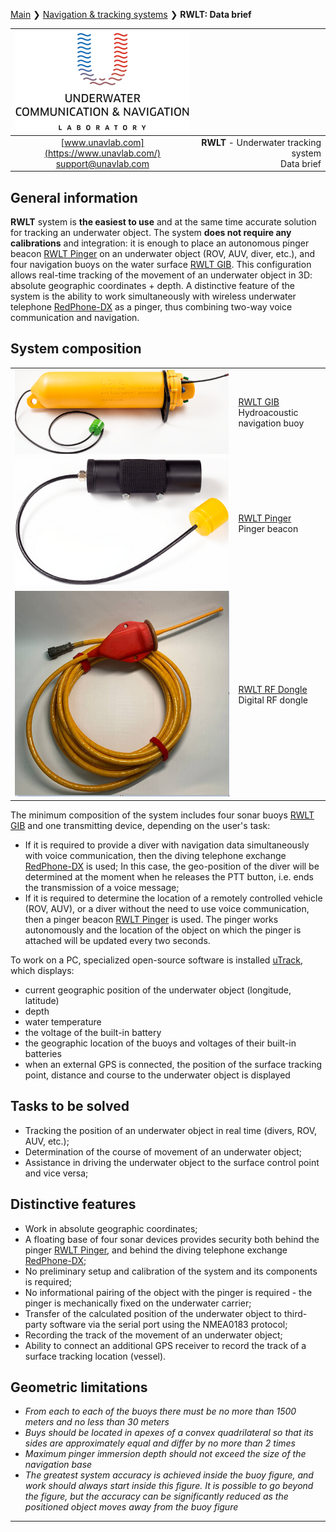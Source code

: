 [Main](/../../) ❯ [Navigation & tracking systems](/navigation_and_tracking_systems_en) ❯ **RWLT: Data brief**

<div style="page-break-after: always;"></div>

| ![logo](/documentation/sm_logo.png) |  |
| :---: | ---: |
| [www.unavlab.com](https://www.unavlab.com/) <br/> [support@unavlab.com](mailto:support@unavlab.com) | **RWLT** - Underwater tracking system <br/> Data brief|

<div style="page-break-after: always;"></div>

## General information
**RWLT** system is **the easiest to use** and at the same time accurate solution for tracking an underwater object. The system **does not require any calibrations** and integration: it is enough to place an autonomous pinger beacon [RWLT Pinger](RWLT_Pinger_Specification_en.md) on an underwater object (ROV, AUV, diver, etc.), and four navigation buoys on the water surface [RWLT GIB](RWLT_GIB_Specification_en.md). This configuration allows real-time tracking of the movement of an underwater object in 3D: absolute geographic coordinates + depth.
A distinctive feature of the system is the ability to work simultaneously with wireless underwater telephone [RedPhone-DX](https://docs.unavlab.com/documentation/EN/RedPhone/RedPhone_DX_Specification_en.html) as a pinger, thus combining two-way voice communication and navigation.

<div style="page-break-after: always;"></div>

## System composition

|  |  |
| :---: | :--- |
| ![RWLT GIB](/documentation/RWLT_GIB.png) | [RWLT GIB](RWLT_GIB_Specification_en.md) <br/> Hydroacoustic navigation buoy |
| ![RWLT Pinger](/documentation/RWLT_Pinger.png) | [RWLT Pinger](RWLT_Pinger_Specification_en.md) <br/> Pinger beacon |
| ![RWLT RF dongle](/documentation/uNav_rf_dongle.png) | [RWLT RF Dongle](RWLT_RF_Dongle_Specification_en.md) <br/> Digital RF dongle |

The minimum composition of the system includes four sonar buoys [RWLT GIB](RWLT_GIB_Specification_en.md) and one transmitting device, depending on the user's task:
* If it is required to provide a diver with navigation data simultaneously with voice communication, then the diving telephone exchange [RedPhone-DX](https://docs.unavlab.com/documentation/EN/RedPhone/RedPhone_DX_Specification_en.html) is used; In this case, the geo-position of the diver will be determined at the moment when he releases the PTT button, i.e. ends the transmission of a voice message;
* If it is required to determine the location of a remotely controlled vehicle (ROV, AUV), or a diver without the need to use voice communication, then a pinger beacon [RWLT Pinger](RWLT_Pinger_Specification_en.md) is used. The pinger works autonomously and the location of the object on which the pinger is attached will be updated every two seconds.

To work on a PC, specialized open-source software is installed [uTrack](https://github.com/ucnl/uTrack), which displays:
- current geographic position of the underwater object (longitude, latitude)
- depth
- water temperature
- the voltage of the built-in battery
- the geographic location of the buoys and voltages of their built-in batteries
- when an external GPS is connected, the position of the surface tracking point, distance and course to the underwater object is displayed

<div style="page-break-after: always;"></div>

## Tasks to be solved
* Tracking the position of an underwater object in real time (divers, ROV, AUV, etc.);
* Determination of the course of movement of an underwater object;
* Assistance in driving the underwater object to the surface control point and vice versa;

<div style="page-break-after: always;"></div>

## Distinctive features
* Work in absolute geographic coordinates;
* A floating base of four sonar devices provides security both behind the pinger [RWLT Pinger](RWLT_Pinger_Specification_en.md), and behind the diving telephone exchange [RedPhone-DX](https://docs.unavlab.com/documentation/EN/RedPhone/RedPhone_DX_Specification_en.html);
* No preliminary setup and calibration of the system and its components is required;
* No informational pairing of the object with the pinger is required - the pinger is mechanically fixed on the underwater carrier;
* Transfer of the calculated position of the underwater object to third-party software via the serial port using the NMEA0183 protocol;
* Recording the track of the movement of an underwater object;
* Ability to connect an additional GPS receiver to record the track of a surface tracking location (vessel).

<div style="page-break-after: always;"></div>

## Geometric limitations
* _From each to each of the buoys there must be no more than 1500 meters and no less than 30 meters_
* _Buys should be located in apexes of a convex quadrilateral so that its sides are approximately equal and differ by no more than 2 times_
* _Maximum pinger immersion depth should not exceed the size of the navigation base_
* _The greatest system accuracy is achieved inside the buoy figure, and work should always start inside this figure. It is possible to go beyond the figure, but the accuracy can be significantly reduced as the positioned object moves away from the buoy figure_

<div style="page-break-after: always;"></div>

_________  

<div style="page-break-after: always;"></div>

